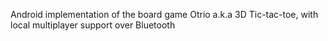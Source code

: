 Android implementation of the board game Otrio a.k.a 3D Tic-tac-toe, with local multiplayer support over Bluetooth 
